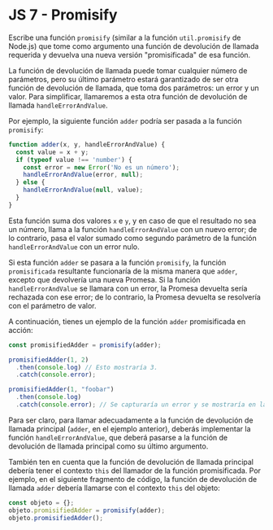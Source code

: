 # JS 7 - Promisify

Escribe una función `promisify` (similar a la función `util.promisify` de Node.js) que tome como argumento una función de devolución de llamada requerida y devuelva una nueva versión "promisificada" de esa función.

La función de devolución de llamada puede tomar cualquier número de parámetros, pero su último parámetro estará garantizado de ser otra función de devolución de llamada, que toma dos parámetros: un error y un valor. Para simplificar, llamaremos a esta otra función de devolución de llamada `handleErrorAndValue`.

Por ejemplo, la siguiente función `adder` podría ser pasada a la función `promisify`:

```javascript
function adder(x, y, handleErrorAndValue) {
  const value = x + y;
  if (typeof value !== 'number') {
    const error = new Error('No es un número');
    handleErrorAndValue(error, null);
  } else {
    handleErrorAndValue(null, value);
  }
}
```

Esta función suma dos valores `x` e `y`, y en caso de que el resultado no sea un número, llama a la función `handleErrorAndValue` con un nuevo error; de lo contrario, pasa el valor sumado como segundo parámetro de la función `handleErrorAndValue` con un error nulo.

Si esta función `adder` se pasara a la función `promisify`, la función `promisificada` resultante funcionaría de la misma manera que `adder`, excepto que devolvería una nueva Promesa. Si la función `handleErrorAndValue` se llamara con un error, la Promesa devuelta sería rechazada con ese error; de lo contrario, la Promesa devuelta se resolvería con el parámetro de valor.

A continuación, tienes un ejemplo de la función `adder` promisificada en acción:

```javascript
const promisifiedAdder = promisify(adder);

promisifiedAdder(1, 2)
  .then(console.log) // Esto mostraría 3.
  .catch(console.error);

promisifiedAdder(1, "foobar")
  .then(console.log)
  .catch(console.error); // Se capturaría un error y se mostraría en la consola.
```

Para ser claro, para llamar adecuadamente a la función de devolución de llamada principal (`adder`, en el ejemplo anterior), deberás implementar la función `handleErrorAndValue`, que deberá pasarse a la función de devolución de llamada principal como su último argumento.

También ten en cuenta que la función de devolución de llamada principal debería tener el contexto `this` del llamador de la función promisificada. Por ejemplo, en el siguiente fragmento de código, la función de devolución de llamada `adder` debería llamarse con el contexto `this` del objeto:

```javascript
const objeto = {};
objeto.promisifiedAdder = promisify(adder);
objeto.promisifiedAdder();
```